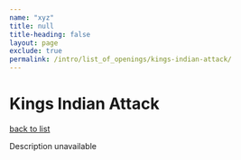 ```yaml
---
name: "xyz"
title: null
title-heading: false
layout: page
exclude: true
permalink: /intro/list_of_openings/kings-indian-attack/
---
```


# Kings Indian Attack

[back to list](../../list_of_openings)

Description unavailable